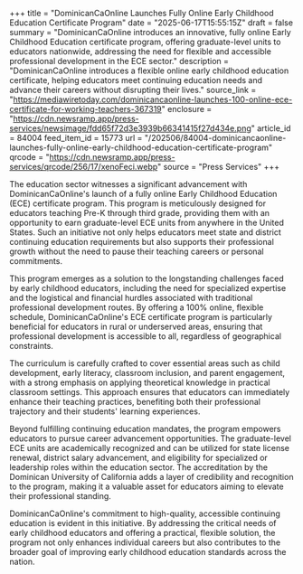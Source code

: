 +++
title = "DominicanCaOnline Launches Fully Online Early Childhood Education Certificate Program"
date = "2025-06-17T15:55:15Z"
draft = false
summary = "DominicanCaOnline introduces an innovative, fully online Early Childhood Education certificate program, offering graduate-level units to educators nationwide, addressing the need for flexible and accessible professional development in the ECE sector."
description = "DominicanCaOnline introduces a flexible online early childhood education certificate, helping educators meet continuing education needs and advance their careers without disrupting their lives."
source_link = "https://mediawiretoday.com/dominicancaonline-launches-100-online-ece-certificate-for-working-teachers-367319"
enclosure = "https://cdn.newsramp.app/press-services/newsimage/fdd65f72d3e3939b66341415f27d434e.png"
article_id = 84004
feed_item_id = 15773
url = "/202506/84004-dominicancaonline-launches-fully-online-early-childhood-education-certificate-program"
qrcode = "https://cdn.newsramp.app/press-services/qrcode/256/17/xenoFeci.webp"
source = "Press Services"
+++

<p>The education sector witnesses a significant advancement with DominicanCaOnline's launch of a fully online Early Childhood Education (ECE) certificate program. This program is meticulously designed for educators teaching Pre-K through third grade, providing them with an opportunity to earn graduate-level ECE units from anywhere in the United States. Such an initiative not only helps educators meet state and district continuing education requirements but also supports their professional growth without the need to pause their teaching careers or personal commitments.</p><p>This program emerges as a solution to the longstanding challenges faced by early childhood educators, including the need for specialized expertise and the logistical and financial hurdles associated with traditional professional development routes. By offering a 100% online, flexible schedule, DominicanCaOnline's ECE certificate program is particularly beneficial for educators in rural or underserved areas, ensuring that professional development is accessible to all, regardless of geographical constraints.</p><p>The curriculum is carefully crafted to cover essential areas such as child development, early literacy, classroom inclusion, and parent engagement, with a strong emphasis on applying theoretical knowledge in practical classroom settings. This approach ensures that educators can immediately enhance their teaching practices, benefiting both their professional trajectory and their students' learning experiences.</p><p>Beyond fulfilling continuing education mandates, the program empowers educators to pursue career advancement opportunities. The graduate-level ECE units are academically recognized and can be utilized for state license renewal, district salary advancement, and eligibility for specialized or leadership roles within the education sector. The accreditation by the Dominican University of California adds a layer of credibility and recognition to the program, making it a valuable asset for educators aiming to elevate their professional standing.</p><p>DominicanCaOnline's commitment to high-quality, accessible continuing education is evident in this initiative. By addressing the critical needs of early childhood educators and offering a practical, flexible solution, the program not only enhances individual careers but also contributes to the broader goal of improving early childhood education standards across the nation.</p>